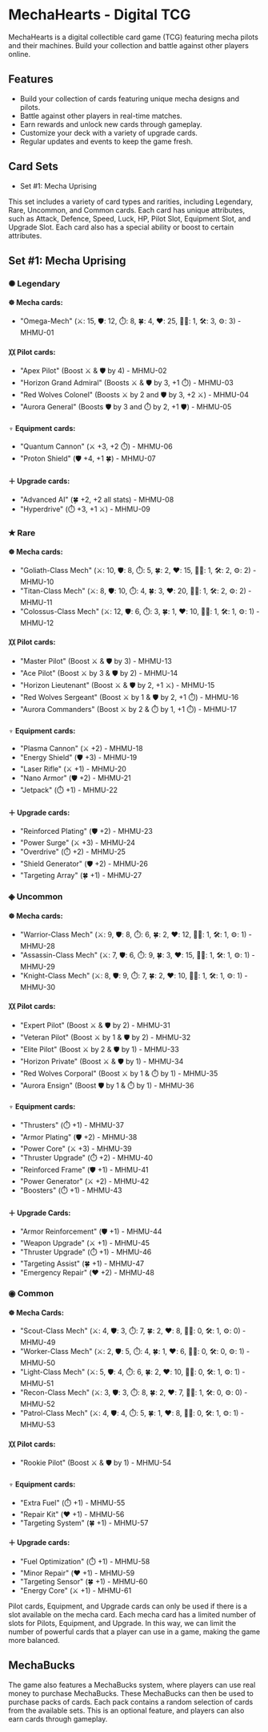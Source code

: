 # MechaHearts - Digital TCG

MechaHearts is a digital collectible card game (TCG) featuring mecha pilots and their machines. Build your collection and battle against other players online.

## Features
- Build your collection of cards featuring unique mecha designs and pilots.
- Battle against other players in real-time matches.
- Earn rewards and unlock new cards through gameplay.
- Customize your deck with a variety of upgrade cards.
- Regular updates and events to keep the game fresh.

## Card Sets
- Set #1: Mecha Uprising

This set includes a variety of card types and rarities, including Legendary, Rare, Uncommon, and Common cards. Each card has unique attributes, such as Attack, Defence, Speed, Luck, HP, Pilot Slot, Equipment Slot, and Upgrade Slot. Each card also has a special ability or boost to certain attributes.

## Set #1: Mecha Uprising
### ✺ Legendary 
#### ☸ Mecha cards:

- "Omega-Mech" (⚔️: 15, 🛡️: 12, ⏱️: 8, 🍀: 4, ❤️: 25, 👨‍✈️: 1, 🛠️: 3, ⚙️: 3) - MHMU-01

#### 〷 Pilot cards:

- "Apex Pilot" (Boost ⚔️ & 🛡️ by 4) - MHMU-02
- "Horizon Grand Admiral" (Boosts ⚔️ & 🛡️ by 3, +1 ⏱️) - MHMU-03
- "Red Wolves Colonel" (Boosts ⚔️ by 2 and 🛡️ by 3, +2 ⚔️) - MHMU-04
- "Aurora General" (Boosts 🛡️ by 3 and ⏱️ by 2, +1 🛡️) - MHMU-05

#### ♆  Equipment cards:

- "Quantum Cannon" (⚔️ +3, +2 ⏱️) - MHMU-06
- "Proton Shield" (🛡️ +4, +1 🍀) - MHMU-07

#### ＋ Upgrade cards:

- "Advanced AI" (🍀 +2, +2 all stats) - MHMU-08
- "Hyperdrive" (⏱️ +3, +1 ⚔️) - MHMU-09

### ✭ Rare 
#### ☸ Mecha cards:

- "Goliath-Class Mech" (⚔️: 10, 🛡️: 8, ⏱️: 5, 🍀: 2, ❤️: 15, 👨‍✈️: 1, 🛠️: 2, ⚙️: 2) - MHMU-10
- "Titan-Class Mech" (⚔️: 8, 🛡️: 10, ⏱️: 4, 🍀: 3, ❤️: 20, 👨‍✈️: 1, 🛠️: 2, ⚙️: 2) - MHMU-11
- "Colossus-Class Mech" (⚔️: 12, 🛡️: 6, ⏱️: 3, 🍀: 1, ❤️: 10, 👨‍✈️: 1, 🛠️: 1, ⚙️: 1) - MHMU-12

#### 〷 Pilot cards:

- "Master Pilot" (Boost ⚔️ & 🛡️ by 3) - MHMU-13
- "Ace Pilot" (Boost ⚔️ by 3 & 🛡️ by 2) - MHMU-14
- "Horizon Lieutenant" (Boost ⚔️ & 🛡️ by 2, +1 ⚔️) - MHMU-15
- "Red Wolves Sergeant" (Boost ⚔️ by 1 & 🛡️ by 2, +1 ⏱️) - MHMU-16
- "Aurora Commanders" (Boost ⚔️ by 2 & ⏱️ by 1, +1 ⏱️) - MHMU-17

#### ♆ Equipment cards:

- "Plasma Cannon" (⚔️ +2) - MHMU-18
- "Energy Shield" (🛡️ +3) - MHMU-19
- "Laser Rifle" (⚔️ +1) - MHMU-20
- "Nano Armor" (🛡️ +2) - MHMU-21
- "Jetpack" (⏱️ +1) - MHMU-22

#### ＋ Upgrade cards:

- "Reinforced Plating" (🛡️ +2) - MHMU-23
- "Power Surge" (⚔️ +3) - MHMU-24
- "Overdrive" (⏱️ +2) - MHMU-25
- "Shield Generator" (🛡️ +2) - MHMU-26
- "Targeting Array" (🍀 +1) - MHMU-27

### ◈ Uncommon 
#### ☸ Mecha cards:

- "Warrior-Class Mech" (⚔️: 9, 🛡️: 8, ⏱️: 6, 🍀: 2, ❤️: 12, 👨‍✈️: 1, 🛠️: 1, ⚙️: 1) - MHMU-28
- "Assassin-Class Mech" (⚔️: 7, 🛡️: 6, ⏱️: 9, 🍀: 3, ❤️: 15, 👨‍✈️: 1, 🛠️: 1, ⚙️: 1) - MHMU-29
- "Knight-Class Mech" (⚔️: 8, 🛡️: 9, ⏱️: 7, 🍀: 2, ❤️: 10, 👨‍✈️: 1, 🛠️: 1, ⚙️: 1) - MHMU-30

#### 〷 Pilot cards:

- "Expert Pilot" (Boost ⚔️ & 🛡️ by 2) - MHMU-31
- "Veteran Pilot" (Boost ⚔️ by 1 & 🛡️ by 2) - MHMU-32
- "Elite Pilot" (Boost ⚔️ by 2 & 🛡️ by 1) - MHMU-33
- "Horizon Private" (Boost ⚔️ & 🛡️ by 1) - MHMU-34
- "Red Wolves Corporal" (Boost ⚔️ by 1 & ⏱️ by 1) - MHMU-35
- "Aurora Ensign" (Boost 🛡️ by 1 & ⏱️ by 1) - MHMU-36

#### ♆ Equipment cards:

- "Thrusters" (⏱️ +1) - MHMU-37
- "Armor Plating" (🛡️ +2) - MHMU-38
- "Power Core" (⚔️ +3) - MHMU-39
- "Thruster Upgrade" (⏱️ +2) - MHMU-40
- "Reinforced Frame" (🛡️ +1) - MHMU-41
- "Power Generator" (⚔️ +2) - MHMU-42
- "Boosters" (⏱️ +1)  - MHMU-43

#### ＋ Upgrade Cards:

- "Armor Reinforcement" (🛡️ +1) - MHMU-44
- "Weapon Upgrade" (⚔️ +1) - MHMU-45
- "Thruster Upgrade" (⏱️ +1) - MHMU-46
- "Targeting Assist" (🍀 +1) - MHMU-47
- "Emergency Repair" (❤️ +2) - MHMU-48

### ◉ Common 
#### ☸ Mecha Cards:

- "Scout-Class Mech" (⚔️: 4, 🛡️: 3, ⏱️: 7, 🍀: 2, ❤️: 8, 👨‍✈️: 0, 🛠️: 1, ⚙️: 0) - MHMU-49
- "Worker-Class Mech" (⚔️: 2, 🛡️: 5, ⏱️: 4, 🍀: 1, ❤️: 6, 👨‍✈️: 0, 🛠️: 0, ⚙️: 1) - MHMU-50
- "Light-Class Mech" (⚔️: 5, 🛡️: 4, ⏱️: 6, 🍀: 2, ❤️: 10, 👨‍✈️: 0, 🛠️: 1, ⚙️: 1) - MHMU-51
- "Recon-Class Mech" (⚔️: 3, 🛡️: 3, ⏱️: 8, 🍀: 2, ❤️: 7, 👨‍✈️: 1, 🛠️: 0, ⚙️: 0) - MHMU-52
- "Patrol-Class Mech" (⚔️: 4, 🛡️: 4, ⏱️: 5, 🍀: 1, ❤️: 8, 👨‍✈️: 0, 🛠️: 1, ⚙️: 1) - MHMU-53

#### 〷 Pilot cards:

- "Rookie Pilot" (Boost ⚔️ & 🛡️ by 1) - MHMU-54

#### ♆ Equipment cards:

- "Extra Fuel" (⏱️ +1) - MHMU-55
- "Repair Kit" (❤️ +1) - MHMU-56
- "Targeting System" (🍀 +1) - MHMU-57

#### ＋ Upgrade cards:

- "Fuel Optimization" (⏱️ +1) - MHMU-58
- "Minor Repair" (❤️ +1) - MHMU-59
- "Targeting Sensor" (🍀 +1) - MHMU-60
- "Energy Core" (⚔️ +1) - MHMU-61

Pilot cards, Equipment, and Upgrade cards can only be used if there is a slot available on the mecha card. Each mecha card has a limited number of slots for Pilots, Equipment, and Upgrade. In this way, we can limit the number of powerful cards that a player can use in a game, making the game more balanced.

## MechaBucks

The game also features a MechaBucks system, where players can use real money to purchase MechaBucks. These MechaBucks can then be used to purchase packs of cards. Each pack contains a random selection of cards from the available sets. This is an optional feature, and players can also earn cards through gameplay.
